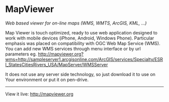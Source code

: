 # MapViewer

_Web based viewer for on-line maps (WMS, WMTS, ArcGIS, KML, ...)_ 

Map Viewer is touch optimized, ready to use web application designed to work with mobile devices (iPhone, Android, Windows Phone). Particular emphasis was placed on compatibility with OGC Web Map Service (WMS). You can add new WMS services through menu interface or by url parameters eg.
http://mapviewer.org?wms=http://sampleserver1.arcgisonline.com/ArcGIS/services/Specialty/ESRI_StatesCitiesRivers_USA/MapServer/WMSServer

It does not use any server side technology, so just download it to use on Your environment or put it on pen-drive.

---

View it live: http://mapviewer.org


